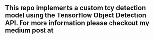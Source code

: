 ## This repo implements a custom toy detection model using the Tensorflow Object Detection API. For more information please checkout my medium post at
